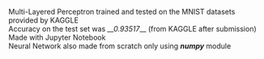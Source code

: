 Multi-Layered Perceptron trained and tested on the MNIST datasets provided by KAGGLE<br>
Accuracy on the test set was *__0.93517*__ (from KAGGLE after submission)<br>
Made with Jupyter Notebook<br>
Neural Network also made from scratch only using *__numpy__* module
